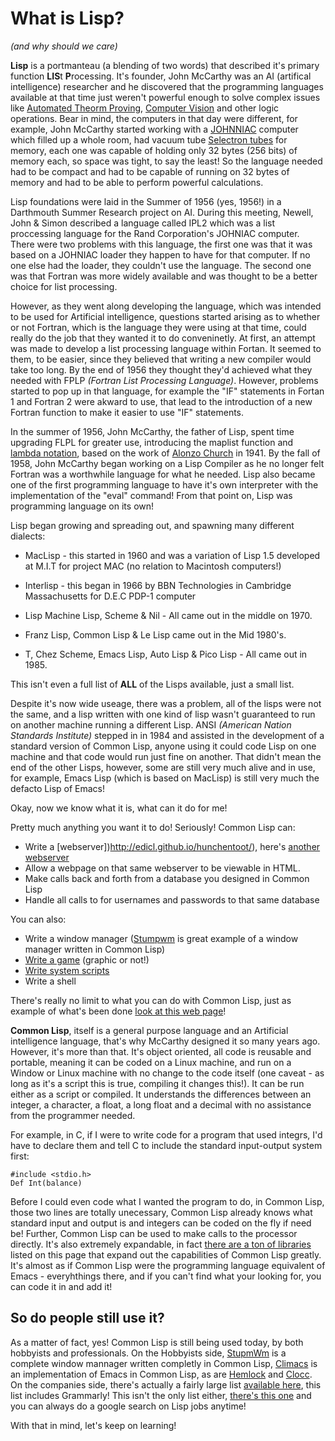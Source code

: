 # What is Lisp? 
*(and why should we care)*

**Lisp** is a portmanteau (a blending of two words) that described it's primary function **LIS**t **P**rocessing. It's founder,
John McCarthy was an AI (artifical intelligence) researcher and he discovered that the programming languages available at that 
time just weren't powerful enough to solve complex issues like [Automated Theorm Proving](https://en.wikipedia.org/wiki/Automated_theorem_proving), 
[Computer Vision](https://en.wikipedia.org/wiki/Computer_vision) and other logic operations. Bear in mind, the computers in that
day were different, for example, John McCarthy started working with a [JOHNNIAC](https://en.wikipedia.org/wiki/JOHNNIAC) computer which
filled up a whole room, had vacuum tube [Selectron tubes](https://en.wikipedia.org/wiki/Selectron_tube) for memory, each one was capable
of holding only 32 bytes (256 bits) of memory each, so space was tight, to say the least!  So the language needed had to be compact and
had to be capable of running on 32 bytes of memory and had to be able to perform powerful calculations.


Lisp foundations were laid in the Summer of 1956 (yes, 1956!) in a Darthmouth Summer Research project on AI. During
this meeting, Newell, John & Simon described a language called IPL2 which was a list proccessing language for the 
Rand Corporation's JOHNIAC computer. There were two problems with this language, the first one was that it was based on
a JOHNIAC loader they happen to have for that computer. If no one else had the loader, they couldn't use the language.
The second one was that Fortran was more widely available and was thought to be a better choice for list processing.

However, as they went along developing the language, which was intended to be used for Artificial intelligence, questions
started arising as to whether or not Fortran, which is the language they were using at that time, could really do the job that they 
wanted it to do conveninetly. At first, an attempt was made to develop a list processing language within Fortan. It seemed to them, to be easier, since they 
believed that writing a new compiler would take too long. By the end of 1956 they thought they'd achieved what they 
needed with FPLP *(Fortran List Processing Language)*.  However, problems started to pop up in that language, for example
the "IF" statements in Fortan 1 and Fortran 2 were akward to use, that lead to the introduction of a new Fortran function 
to make it easier to use "IF" statements.

In the summer of 1956, John McCarthy, the father of Lisp, spent time upgrading FLPL for greater use, introducing
the maplist function and [lambda notation](https://en.wikipedia.org/wiki/Lambda_calculus), based on the work of [Alonzo Church](https://en.wikipedia.org/wiki/Alonzo_Church)
in 1941. By the fall of 1958, John McCarthy
began working on a Lisp Compiler as he no longer felt Fortran was a worthwhile language for what he needed. Lisp also became one of the first 
programming language to have it's own interpreter with the implementation of the "eval" command! From that point on, 
Lisp was programming language on its own!

Lisp began growing and spreading out, and spawning many different dialects:

* MacLisp - this started in 1960 and was a variation of Lisp 1.5 developed at M.I.T for project MAC (no relation to Macintosh computers!)

* Interlisp - this began in 1966 by BBN Technologies in Cambridge Massachusetts for D.E.C PDP-1 computer

* Lisp Machine Lisp, Scheme & Nil - All came out in the middle on 1970.

* Franz Lisp, Common Lisp & Le Lisp came out in the Mid 1980's.

* T, Chez Scheme, Emacs Lisp, Auto Lisp & Pico Lisp -  All came out in 1985.

This isn't even a full list of **ALL** of the Lisps available, just a small list.

Despite it's now wide useage, there was a problem, all of the lisps were not the same, and a lisp written with one kind of lisp
wasn't guaranteed to run on another machine running a different Lisp. ANSI *(American Nation Standards Institute)* stepped in in 1984
and assisted in the development of a standard version of Common Lisp, anyone using it could code Lisp on one machine and that code would
run just fine on another.  That didn't mean the end of the other Lisps, however, some are still very much alive and in use, for example, 
Emacs Lisp (which is based on MacLisp) is still very much the defacto Lisp of Emacs!

Okay, now we know what it is, what can it do for me!

Pretty much anything you want it to do! Seriously! Common Lisp can:

* Write a [webserver])http://edicl.github.io/hunchentoot/), here's [another webserver](http://8arrow.org/caveman/)
* Allow a webpage on that same webserver to be viewable in HTML.
* Make calls back and forth from a database you designed in Common Lisp
* Handle all calls to for usernames and passwords to that same database

You can also:

* Write a window manager ([Stumpwm](http://stumpwm.github.io/) is great example of a window manager written in Common Lisp)
* [Write a game](https://www.cliki.net/Game) (graphic or not!)
* [Write system scripts](https://github.com/fare/fare-scripts)
* Write a shell 

There's really no limit to what you can do with Common Lisp, just as example of what's been done [look at this web page](https://www.cliki.net/)!

**Common Lisp**, itself is a general purpose language and an Artificial intelligence language, that's why McCarthy designed it so many years ago. However,
it's more than that. It's object oriented, all code is reusable and portable, meaning it can be coded on a Linux machine, and run on a Window or Linux machine with no change 
to the code itself (one caveat - as long as it's a script this is true, compiling it changes this!). It can be run either as a script or compiled. It understands the
differences between an integer, a character, a float, a long float and a decimal with no assistance from the programmer needed.

For example, in C, if I were to write code for a program that used integrs, I'd have to declare them and tell C to include the standard input-output system first:

   ```
   #include <stdio.h>
   Def Int(balance) 
   ```
   
   Before I could even code what I wanted the program to do, in Common Lisp, those two lines are totally unecessary, Common Lisp already knows what 
   standard input and output is and integers can be coded on the fly if need be! Further, Common Lisp can be used to make calls to the processor directly.
   It's also extremely expandable, in fact [there are a ton of libraries](https://www.quicklisp.org/beta/releases.html) listed on this page that expand out
   the capabilities of Common Lisp greatly. It's almost as if Common Lisp were the programming language equivalent of Emacs - everyhthings there, and if you 
   can't find what your looking for, you can code it in and add it!

## So do people still use it? ##

As a matter of fact, yes!  Common Lisp is still being used today, by both hobbyists and professionals. On the Hobbyists side, [StupmWm](http://stumpwm.github.io/)
is a complete window mannager written completly in Common Lisp, [Climacs](https://common-lisp.net/project/climacs/) is an implementation
of Emacs in Common Lisp, as are [Hemlock](https://github.com/bluelisp/hemlock) and [Clocc](http://clocc.sourceforge.net/). On the companies side,
there's actually a fairly large list [available here](https://common-lisp.net/lisp-companies), this list includes Grammarly!  This isn't the only list either,
[there's this one](http://pchristensen.com/blog/lisp-companies/) and you can always do a google search on Lisp jobs anytime!


   With that in mind, let's keep on learning!
